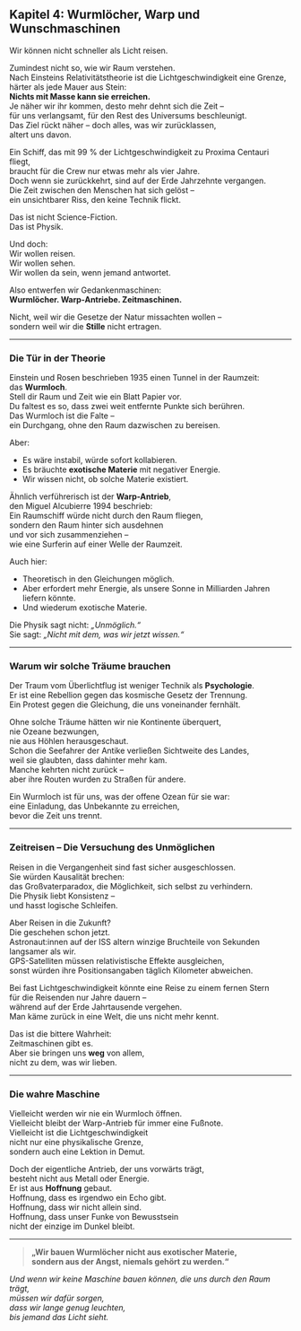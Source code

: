 ## Kapitel 4: Wurmlöcher, Warp und Wunschmaschinen

Wir können nicht schneller als Licht reisen.

Zumindest nicht so, wie wir Raum verstehen.  
Nach Einsteins Relativitätstheorie ist die Lichtgeschwindigkeit eine Grenze,  
härter als jede Mauer aus Stein:  
**Nichts mit Masse kann sie erreichen.**  
Je näher wir ihr kommen, desto mehr dehnt sich die Zeit –  
für uns verlangsamt, für den Rest des Universums beschleunigt.  
Das Ziel rückt näher – doch alles, was wir zurücklassen,  
altert uns davon.

Ein Schiff, das mit 99 % der Lichtgeschwindigkeit zu Proxima Centauri fliegt,  
braucht für die Crew nur etwas mehr als vier Jahre.  
Doch wenn sie zurückkehrt, sind auf der Erde Jahrzehnte vergangen.  
Die Zeit zwischen den Menschen hat sich gelöst –  
ein unsichtbarer Riss, den keine Technik flickt.

Das ist nicht Science-Fiction.  
Das ist Physik.

Und doch:  
Wir wollen reisen.  
Wir wollen sehen.  
Wir wollen da sein, wenn jemand antwortet.

Also entwerfen wir Gedankenmaschinen:  
**Wurmlöcher. Warp-Antriebe. Zeitmaschinen.**

Nicht, weil wir die Gesetze der Natur missachten wollen –  
sondern weil wir die **Stille** nicht ertragen.

---

### Die Tür in der Theorie

Einstein und Rosen beschrieben 1935 einen Tunnel in der Raumzeit:  
das **Wurmloch**.  
Stell dir Raum und Zeit wie ein Blatt Papier vor.  
Du faltest es so, dass zwei weit entfernte Punkte sich berühren.  
Das Wurmloch ist die Falte –  
ein Durchgang, ohne den Raum dazwischen zu bereisen.

Aber:  
- Es wäre instabil, würde sofort kollabieren.  
- Es bräuchte **exotische Materie** mit negativer Energie.  
- Wir wissen nicht, ob solche Materie existiert.

Ähnlich verführerisch ist der **Warp-Antrieb**,  
den Miguel Alcubierre 1994 beschrieb:  
Ein Raumschiff würde nicht durch den Raum fliegen,  
sondern den Raum hinter sich ausdehnen  
und vor sich zusammenziehen –  
wie eine Surferin auf einer Welle der Raumzeit.

Auch hier:  
- Theoretisch in den Gleichungen möglich.  
- Aber erfordert mehr Energie, als unsere Sonne in Milliarden Jahren liefern könnte.  
- Und wiederum exotische Materie.

Die Physik sagt nicht: *„Unmöglich.“*  
Sie sagt: *„Nicht mit dem, was wir jetzt wissen.“*

---

### Warum wir solche Träume brauchen

Der Traum vom Überlichtflug ist weniger Technik als **Psychologie**.  
Er ist eine Rebellion gegen das kosmische Gesetz der Trennung.  
Ein Protest gegen die Gleichung, die uns voneinander fernhält.

Ohne solche Träume hätten wir nie Kontinente überquert,  
nie Ozeane bezwungen,  
nie aus Höhlen herausgeschaut.  
Schon die Seefahrer der Antike verließen Sichtweite des Landes,  
weil sie glaubten, dass dahinter mehr kam.  
Manche kehrten nicht zurück –  
aber ihre Routen wurden zu Straßen für andere.

Ein Wurmloch ist für uns, was der offene Ozean für sie war:  
eine Einladung, das Unbekannte zu erreichen,  
bevor die Zeit uns trennt.

---

### Zeitreisen – Die Versuchung des Unmöglichen

Reisen in die Vergangenheit sind fast sicher ausgeschlossen.  
Sie würden Kausalität brechen:  
das Großvaterparadox, die Möglichkeit, sich selbst zu verhindern.  
Die Physik liebt Konsistenz –  
und hasst logische Schleifen.

Aber Reisen in die Zukunft?  
Die geschehen schon jetzt.  
Astronaut:innen auf der ISS altern winzige Bruchteile von Sekunden langsamer als wir.  
GPS-Satelliten müssen relativistische Effekte ausgleichen,  
sonst würden ihre Positionsangaben täglich Kilometer abweichen.

Bei fast Lichtgeschwindigkeit könnte eine Reise zu einem fernen Stern  
für die Reisenden nur Jahre dauern –  
während auf der Erde Jahrtausende vergehen.  
Man käme zurück in eine Welt, die uns nicht mehr kennt.

Das ist die bittere Wahrheit:  
Zeitmaschinen gibt es.  
Aber sie bringen uns **weg** von allem,  
nicht zu dem, was wir lieben.

---

### Die wahre Maschine

Vielleicht werden wir nie ein Wurmloch öffnen.  
Vielleicht bleibt der Warp-Antrieb für immer eine Fußnote.  
Vielleicht ist die Lichtgeschwindigkeit  
nicht nur eine physikalische Grenze,  
sondern auch eine Lektion in Demut.

Doch der eigentliche Antrieb, der uns vorwärts trägt,  
besteht nicht aus Metall oder Energie.  
Er ist aus **Hoffnung** gebaut.  
Hoffnung, dass es irgendwo ein Echo gibt.  
Hoffnung, dass wir nicht allein sind.  
Hoffnung, dass unser Funke von Bewusstsein  
nicht der einzige im Dunkel bleibt.

---

> **„Wir bauen Wurmlöcher nicht aus exotischer Materie,  
> sondern aus der Angst, niemals gehört zu werden.“**

*Und wenn wir keine Maschine bauen können, die uns durch den Raum trägt,  
müssen wir dafür sorgen,  
dass wir lange genug leuchten,  
bis jemand das Licht sieht.*
